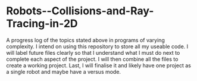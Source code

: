 # Robots--Collisions-and-Ray-Tracing-in-2D
A progress log of the topics stated above in programs of varying complexity.
I intend on using this repository to store all my useable code.
I will label future files clearly so that I understand what I must do next to complete each aspect of the project.
I will then combine all the files to create a working project.
Last, I will finalise it and likely have one project as a single robot and maybe have a versus mode.
